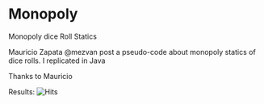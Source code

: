 # Monopoly
Monopoly dice Roll Statics


Mauricio Zapata @mezvan post a pseudo-code about monopoly statics of dice rolls.
I replicated in Java

Thanks to Mauricio

Results:
![Hits](http://shoecillo.drivehq.com/images/MonopolyHits.png)
